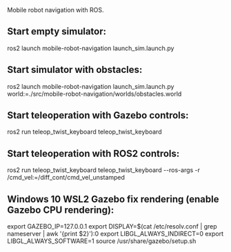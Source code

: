 Mobile robot navigation with ROS.

## Start empty simulator:

ros2 launch mobile-robot-navigation launch_sim.launch.py

## Start simulator with obstacles:

ros2 launch mobile-robot-navigation launch_sim.launch.py world:=./src/mobile-robot-navigation/worlds/obstacles.world

## Start teleoperation with Gazebo controls:

ros2 run teleop_twist_keyboard teleop_twist_keyboard

## Start teleoperation with ROS2 controls:

ros2 run teleop_twist_keyboard teleop_twist_keyboard --ros-args -r /cmd_vel:=/diff_cont/cmd_vel_unstamped

## Windows 10 WSL2 Gazebo fix rendering (enable Gazebo CPU rendering):

export GAZEBO_IP=127.0.0.1
export DISPLAY=$(cat /etc/resolv.conf | grep nameserver | awk '{print $2}'):0
export LIBGL_ALWAYS_INDIRECT=0
export LIBGL_ALWAYS_SOFTWARE=1
source /usr/share/gazebo/setup.sh
